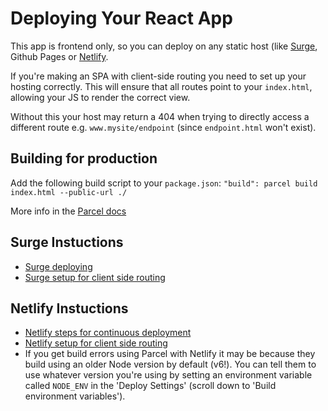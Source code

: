 # Deploying Your React App

This app is frontend only, so you can deploy on any static host (like [Surge](https://surge.sh), Github Pages or [Netlify](https://netlify.com).

If you're making an SPA with client-side routing you need to set up your hosting correctly. This will ensure that all routes point to your `index.html`, allowing your JS to render the correct view.

Without this your host may return a 404 when trying to directly access a different route e.g. `www.mysite/endpoint` (since `endpoint.html` won't exist).

## Building for production

Add the following build script to your `package.json`:
`"build": parcel build index.html --public-url ./`

More info in the [Parcel docs](https://parceljs.org/production.html)

## Surge Instuctions
- [Surge deploying](https://surge.sh/)
- [Surge setup for client side routing](https://surge.sh/help/adding-a-200-page-for-client-side-routing)

## Netlify Instuctions
- [Netlify steps for continuous deployment](https://www.netlify.com/docs/continuous-deployment/)
- [Netlify setup for client side routing](https://www.netlify.com/docs/redirects/#history-pushstate-and-single-page-apps)
- If you get build errors using Parcel with Netlify it may be because they build using an older Node version by default (v6!). You can tell them to use whatever version you're using by setting an environment variable called `NODE_ENV` in the 'Deploy Settings' (scroll down to 'Build environment variables').
